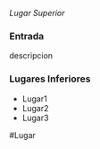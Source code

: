 *Lugar Superior*

### Entrada
descripcion

### Lugares Inferiores
- Lugar1
- Lugar2
- Lugar3





#Lugar